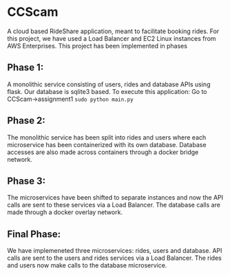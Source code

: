 
# CCScam
A cloud based RideShare application, meant to facilitate booking rides.
For this project, we have used a Load Balancer and EC2 Linux instances from AWS Enterprises.
This project has been implemented in phases
## Phase 1:
A monolithic service consisting of users, rides and database APIs using flask. Our database is sqlite3 based.
To execute this application:
Go to CCScam->assignment1
```sudo python main.py```
## Phase 2:
The monolithic service has been split into rides and users where each microservice has been containerized with its own database. Database accesses are also made across containers through a docker bridge network.
## Phase 3:
The microservices have been shifted to separate instances and now the API calls are sent to these services via a Load Balancer. The database calls are made through a docker overlay network.
## Final Phase:
We have implemeneted three microservices: rides, users and database.
API calls are sent to the users and rides services via a Load Balancer. The rides and users now make calls to the database microservice.

